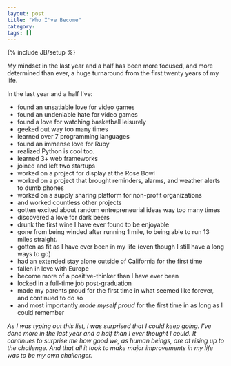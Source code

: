 ```yaml
---
layout: post
title: "Who I've Become"
category: 
tags: []
---
```

{% include JB/setup %}

My mindset in the last year and a half has been more focused, and more determined than ever, a huge turnaround
from the first twenty years of my life.

In the last year and a half I've:
* found an unsatiable love for video games
* found an undeniable hate for video games
* found a love for watching basketball leisurely
* geeked out way too many times
* learned over 7 programming languages
* found an immense love for Ruby
* realized Python is cool too.
* learned 3+ web frameworks
* joined and left two startups
* worked on a project for display at the Rose Bowl
* worked on a project that brought reminders, alarms, and weather alerts to dumb phones
* worked on a supply sharing platform for non-profit organizations
* and worked countless other projects
* gotten excited about random entrepreneurial ideas way too many times
* discovered a love for dark beers
* drunk the first wine I have ever found to be enjoyable
* gone from being winded after running 1 mile, to being able to run 13 miles straight.
* gotten as fit as I have ever been in my life (even though I still have a long ways to go)
* had an extended stay alone outside of California for the first time
* fallen in love with Europe
* become more of a positive-thinker than I have ever been
* locked in a full-time job post-graduation
* made my parents proud for the first time in what seemed like forever, and continued to do so
* and most importantly *made myself proud* for the first time in as long as I could remember

*As I was typing out this list, I was surprised that I could keep going. I've done more in the
last year and a half than I ever thought I could. It continues to surprise me how good we, 
as human beings, are at rising up to the challenge. 
And that all it took to make major improvements in my life was to be my own challenger.*
